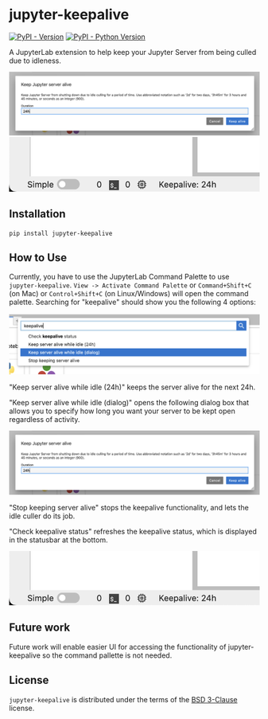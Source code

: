 # jupyter-keepalive


[![PyPI - Version](https://img.shields.io/pypi/v/jupyter-keepalive.svg)](https://pypi.org/project/jupyter-keepalive)
[![PyPI - Python Version](https://img.shields.io/pypi/pyversions/jupyter-keepalive.svg)](https://pypi.org/project/jupyter-keepalive)

A JupyterLab extension to help keep your Jupyter Server from being culled due to idleness.

![Dialog to enter how long to keep your server alive for](screenshots/dialog.png)
![Status Bar showing how much longer your server will be kept alive](screenshots/statusbar.png)

## Installation

```console
pip install jupyter-keepalive
```

## How to Use

Currently, you have to use the JupyterLab Command Palette to use `jupyter-keepalive`. `View -> Activate Command Palette`
or `Command+Shift+C` (on Mac) or `Control+Shift+C` (on Linux/Windows) will open the command palette. Searching for
"keepalive" should show you the following 4 options:

![Command Palette showing keepalive commands](screenshots/palette.png)

"Keep server alive while idle (24h)" keeps the server alive for the next 24h.

"Keep server alive while idle (dialog)" opens the following dialog box that allows you to specify how long
you want your server to be kept open regardless of activity.

![Dialog to enter how long to keep your server alive for](screenshots/dialog.png)

"Stop keeping server alive" stops the keepalive functionality, and lets the idle culler do its job.

"Check keepalive status" refreshes the keepalive status, which is displayed in the statusbar at the bottom.

![Status Bar showing how much longer your server will be kept alive](screenshots/statusbar.png)

## Future work

Future work will enable easier UI for accessing the functionality of jupyter-keepalive so the
command pallette is not needed.

## License

`jupyter-keepalive` is distributed under the terms of the [BSD 3-Clause](https://spdx.org/licenses/BSD-3-Clause.html) license.
